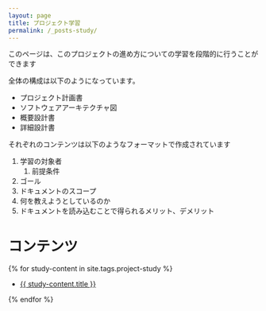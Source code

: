 ```yaml
---
layout: page
title: プロジェクト学習
permalink: /_posts-study/
---
```


このページは、このプロジェクトの進め方についての学習を段階的に行うことができます

全体の構成は以下のようになっています。

- プロジェクト計画書
- ソフトウェアアーキテクチャ図
- 概要設計書
- 詳細設計書

それぞれのコンテンツは以下のようなフォーマットで作成されています
1. 学習の対象者
    1. 前提条件
3. ゴール
3. ドキュメントのスコープ
4. 何を教えようとしているのか
5. ドキュメントを読み込むことで得られるメリット、デメリット

<h1>コンテンツ</h1>
{% for study-content in site.tags.project-study %}
  <ul>
   <li><a href="{{ study-content.url }}">{{ study-content.title }}</a></li>
  </ul>
{% endfor %}
